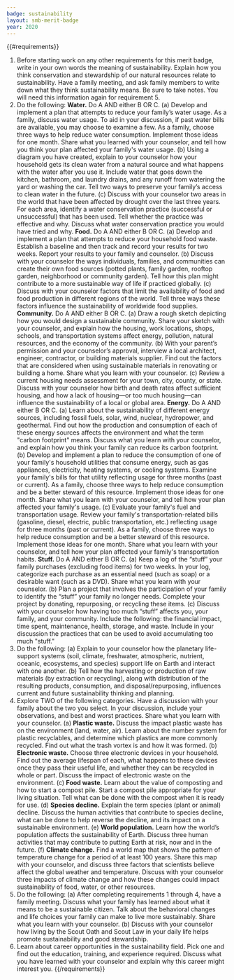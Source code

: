 ```yaml
---
badge: sustainability
layout: smb-merit-badge
year: 2020
---
```


{{#requirements}}
1. Before starting work on any other requirements for this merit badge, write in your own words the meaning of sustainability. Explain how you think conservation and stewardship of our natural resources relate to sustainability. Have a family meeting, and ask family members to write down what they think sustainability means. Be sure to take notes. You will need this information again for requirement 5.
2. Do the following:
    **Water.** Do A AND either B OR C.
    (a) Develop and implement a plan that attempts to reduce your family’s water usage. As a family, discuss water usage. To aid in your discussion, if past water bills are available, you may choose to examine a few. As a family, choose three ways to help reduce water consumption. Implement those ideas for one month. Share what you learned with your counselor, and tell how you think your plan affected your family's water usage.
    (b) Using a diagram you have created, explain to your counselor how your household gets its clean water from a natural source and what happens with the water after you use it. Include water that goes down the kitchen, bathroom, and laundry drains, and any runoff from watering the yard or washing the car. Tell two ways to preserve your family’s access to clean water in the future.
    (c) Discuss with your counselor two areas in the world that have been affected by drought over the last three years. For each area, identify a water conservation practice (successful or unsuccessful) that has been used. Tell whether the practice was effective and why. Discuss what water conservation practice you would have tried and why.
    **Food.** Do A AND either B OR C.
    (a) Develop and implement a plan that attempts to reduce your household food waste. Establish a baseline and then track and record your results for two weeks. Report your results to your family and counselor.
    (b) Discuss with your counselor the ways individuals, families, and communities can create their own food sources (potted plants, family garden, rooftop garden, neighborhood or community garden). Tell how this plan might contribute to a more sustainable way of life if practiced globally.
    (c) Discuss with your counselor factors that limit the availability of food and food production in different regions of the world. Tell three ways these factors influence the sustainability of worldwide food supplies.
    **Community.** Do A AND either B OR C.
    (a) Draw a rough sketch depicting how you would design a sustainable community. Share your sketch with your counselor, and explain how the housing, work locations, shops, schools, and transportation systems affect energy, pollution, natural resources, and the economy of the community.
    (b) With your parent’s permission and your counselor’s approval, interview a local architect, engineer, contractor, or building materials supplier. Find out the factors that are considered when using sustainable materials in renovating or building a home. Share what you learn with your counselor.
    (c) Review a current housing needs assessment for your town, city, county, or state. Discuss with your counselor how birth and death rates affect sufficient housing, and how a lack of housing—or too much housing—can influence the sustainability of a local or global area.
    **Energy.** Do A AND either B OR C.
    (a) Learn about the sustainability of different energy sources, including fossil fuels, solar, wind, nuclear, hydropower, and geothermal. Find out how the production and consumption of each of these energy sources affects the environment and what the term "carbon footprint" means. Discuss what you learn with your counselor, and explain how you think your family can reduce its carbon footprint.
    (b) Develop and implement a plan to reduce the consumption of one of your family's household utilities that consume energy, such as gas appliances, electricity, heating systems, or cooling systems. Examine your family's bills for that utility reflecting usage for three months (past or current). As a family, choose three ways to help reduce consumption and be a better steward of this resource. Implement those ideas for one month. Share what you learn with your counselor, and tell how your plan affected your family's usage.
    (c) Evaluate your family's fuel and transportation usage. Review your family's transportation-related bills (gasoline, diesel, electric, public transportation, etc.) reflecting usage for three months (past or current). As a family, choose three ways to help reduce consumption and be a better steward of this resource. Implement those ideas for one month. Share what you learn with your counselor, and tell how your plan affected your family's transportation habits.
    **Stuff.** Do A AND either B OR C.
    (a) Keep a log of the “stuff” your family purchases (excluding food items) for two weeks. In your log, categorize each purchase as an essential need (such as soap) or a desirable want (such as a DVD). Share what you learn with your counselor.
    (b) Plan a project that involves the participation of your family to identify the “stuff” your family no longer needs. Complete your project by donating, repurposing, or recycling these items.
    (c) Discuss with your counselor how having too much “stuff” affects you, your family, and your community. Include the following: the financial impact, time spent, maintenance, health, storage, and waste. Include in your discussion the practices that can be used to avoid accumulating too much "stuff."
3. Do the following:
    (a) Explain to your counselor how the planetary life-support systems (soil, climate, freshwater, atmospheric, nutrient, oceanic, ecosystems, and species) support life on Earth and interact with one another.
    (b) Tell how the harvesting or production of raw materials (by extraction or recycling), along with distribution of the resulting products, consumption, and disposal/repurposing, influences current and future sustainability thinking and planning.
4. Explore TWO of the following categories. Have a discussion with your family about the two you select. In your discussion, include your observations, and best and worst practices. Share what you learn with your counselor.
    (a) **Plastic waste.** Discuss the impact plastic waste has on the environment (land, water, air). Learn about the number system for plastic recyclables, and determine which plastics are more commonly recycled. Find out what the trash vortex is and how it was formed.
    (b) **Electronic waste.** Choose three electronic devices in your household. Find out the average lifespan of each, what happens to these devices once they pass their useful life, and whether they can be recycled in whole or part. Discuss the impact of electronic waste on the environment.
    (c) **Food waste.** Learn about the value of composting and how to start a compost pile. Start a compost pile appropriate for your living situation. Tell what can be done with the compost when it is ready for use.
    (d) **Species decline.** Explain the term species (plant or animal) decline. Discuss the human activities that contribute to species decline, what can be done to help reverse the decline, and its impact on a sustainable environment.
    (e) **World population.** Learn how the world’s population affects the sustainability of Earth. Discuss three human activities that may contribute to putting Earth at risk, now and in the future.
    (f) **Climate change.** Find a world map that shows the pattern of temperature change for a period of at least 100 years. Share this map with your counselor, and discuss three factors that scientists believe affect the global weather and temperature. Discuss with your counselor three impacts of climate change and how these changes could impact sustainability of food, water, or other resources.
5. Do the following:
    (a) After completing requirements 1 through 4, have a family meeting. Discuss what your family has learned about what it means to be a sustainable citizen. Talk about the behavioral changes and life choices your family can make to live more sustainably. Share what you learn with your counselor.
    (b) Discuss with your counselor how living by the Scout Oath and Scout Law in your daily life helps promote sustainability and good stewardship.
6. Learn about career opportunities in the sustainability field. Pick one and find out the education, training, and experience required. Discuss what you have learned with your counselor and explain why this career might interest you.
{{/requirements}}
